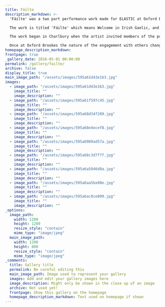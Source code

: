 ```yaml
---
title: Fáilte
description_markdown: >-
  'Fáilte' was a two part performance work made for ELASTIC at Oxford Brookes University, curated by Veronica Cordova de la Rosa and Peta Lloyd in May 2017.

  The work is titled 'Fáilte' which means Welcome in Irish Gaelic, and references the tongue spoken by the artist's ancestors and still by some of her family in Ireland, but not by herself or her family in England. This work was informed by a familial experience of migration and an experience of homelessness, of not having somewhere to make a garden of one's own and the necessity of making the beautiful in temporary spaces. It knowingly shared the process of making with the audience and engaged them in acts of help and kindness to the artist as she made a temporary garden space.

  The work began in Charlbury when the artist invited members of the public to photograph her as she drew tulips in chalk on the railway station platfrom and on the pavement as she travelled from Charlbury to the university in Oxford. Everyone that she asked for help gave it to her and all gave her permission to be photographed and for them to be included in the documentation of the piece. The artist carried all her drawing materials and props for the performance in a clear plastic sack so that the component parts of the work were also visible. When the bag began to split she asked for help and was photographed as she repaired it with tape. 

  Once at Oxford Brookes the nature of the engagement with others changed as the audience were largely other artists or an art aware audience. Clare enlisted the help of others to put on various hand painted items including a hat and stole and then drew a large floral chalk lawn and painted herself into it. She ended the work by inviting audience onto her chalk lawn with her to sing "Oh Danny Boy", a nostalgic Irish song that is loved the world over.
homepage_description_markdown: 
frontpage: true
_gallery_date: 2016-05-01 00:00:00
permalink: /gallery/failte/
archive: false
display_title: true
main_image_path: "/assets/images/595a61d43e163.jpg"
images:
  - image_path: "/assets/images/595a61d43e163.jpg"
    image_title: ""
    image_description: ""
  - image_path: "/assets/images/595a61f597c45.jpg"
    image_title: ""
    image_description: ""
  - image_path: "/assets/images/595a68d34f289.jpg"
    image_title: ""
    image_description: ""
  - image_path: "/assets/images/595a68e4ecef8.jpg"
    image_title: ""
    image_description: ""
  - image_path: "/assets/images/595a6989ad57a.jpg"
    image_title: ""
    image_description: ""
  - image_path: "/assets/images/595a68c3d7f7f.jpg"
    image_title: ""
    image_description: ""
  - image_path: "/assets/images/595a6a5046d8a.jpg"
    image_title: ""
    image_description: ""
  - image_path: "/assets/images/595a6aa5ba98e.jpg"
    image_title: ""
    image_description: ""
  - image_path: "/assets/images/595a6ac8ce009.jpg"
    image_title: ""
    image_description: ""
_options:
  image_path:
    width: 1200
    height: 1200
    resize_style: "contain"
    mime_type: "image/jpeg"
  main_image_path:
    width: 1200
    height: 800
    resize_style: "contain"
    mime_type: "image/jpeg"
_comments:
  title: Gallery title
  permalink: Be careful editing this
  main_image_path: Image used to represent your gallery
  images: Add and edit your gallery images here
  image_description: Might only be shown in the close up of an image
  archive: Not used yet!
  frontpage: Show this gallery on the homepage
  homepage_description_markdown: Text used on homepage if shown
---
```

